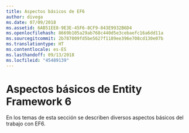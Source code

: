 ```yaml
---
title: Aspectos básicos de EF6
author: divega
ms.date: 07/09/2018
ms.assetid: 6AB51EE8-9E3E-45F6-8CF9-843E9932B6D4
ms.openlocfilehash: 8669b105a29ab768c440d5e3cebaefc16a6dd11a
ms.sourcegitcommit: 2b787009fd5be5627f1189ee396e708cd130e07b
ms.translationtype: HT
ms.contentlocale: es-ES
ms.lasthandoff: 09/13/2018
ms.locfileid: "45489139"
---
```

# <a name="entity-framework-6-fundamentals"></a>Aspectos básicos de Entity Framework 6

En los temas de esta sección se describen diversos aspectos básicos del trabajo con EF6.